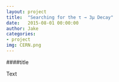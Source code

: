 ```yaml
---
layout: project
title:  "Searching for the τ → 3μ Decay"
date:   2015-08-01 00:00:00
author: Jake
categories:
- project
img: CERN.png
---
```

####title

Text
